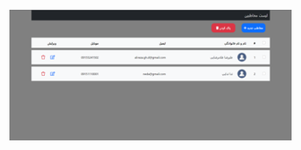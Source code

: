 <img src="https://raw.githubusercontent.com/alirezaghd/contacts_laravel/main/contacts.png" ></a></p>
